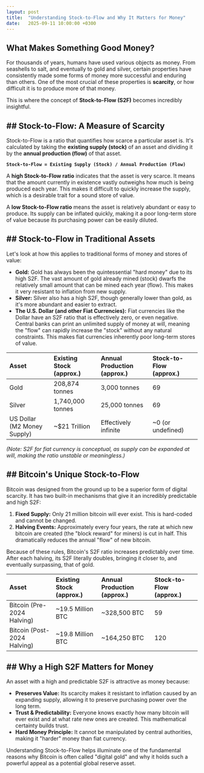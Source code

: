 ```yaml
---
layout: post
title:  "Understanding Stock-to-Flow and Why It Matters for Money"
date:   2025-09-11 10:00:00 +0300
---
```


## What Makes Something Good Money?

For thousands of years, humans have used various objects as money. From seashells to salt, and eventually to gold and silver, certain properties have consistently made some forms of money more successful and enduring than others. One of the most crucial of these properties is **scarcity**, or how difficult it is to produce more of that money.

This is where the concept of **Stock-to-Flow (S2F)** becomes incredibly insightful.

## ## Stock-to-Flow: A Measure of Scarcity

Stock-to-Flow is a ratio that quantifies how scarce a particular asset is. It's calculated by taking the **existing supply (stock)** of an asset and dividing it by the **annual production (flow)** of that asset.

**`Stock-to-Flow = Existing Supply (Stock) / Annual Production (Flow)`**

A **high Stock-to-Flow ratio** indicates that the asset is very scarce. It means that the amount currently in existence vastly outweighs how much is being produced each year. This makes it difficult to quickly increase the supply, which is a desirable trait for a sound store of value.

A **low Stock-to-Flow ratio** means the asset is relatively abundant or easy to produce. Its supply can be inflated quickly, making it a poor long-term store of value because its purchasing power can be easily diluted.

## ## Stock-to-Flow in Traditional Assets

Let's look at how this applies to traditional forms of money and stores of value:

* **Gold:** Gold has always been the quintessential "hard money" due to its high S2F. The vast amount of gold already mined (stock) dwarfs the relatively small amount that can be mined each year (flow). This makes it very resistant to inflation from new supply.
* **Silver:** Silver also has a high S2F, though generally lower than gold, as it's more abundant and easier to extract.
* **The U.S. Dollar (and other Fiat Currencies):** Fiat currencies like the Dollar have an S2F ratio that is effectively zero, or even negative. Central banks can print an unlimited supply of money at will, meaning the "flow" can rapidly increase the "stock" without any natural constraints. This makes fiat currencies inherently poor long-term stores of value.

| Asset               | Existing Stock (approx.) | Annual Production (approx.) | Stock-to-Flow (approx.) |
| :------------------ | :----------------------- | :-------------------------- | :---------------------- |
| Gold                | 208,874 tonnes           | 3,000 tonnes                | 69                      |
| Silver              | 1,740,000 tonnes         | 25,000 tonnes               | 69                      |
| US Dollar (M2 Money Supply) | ~$21 Trillion          | Effectively infinite        | ~0 (or undefined)         |

*(Note: S2F for fiat currency is conceptual, as supply can be expanded at will, making the ratio unstable or meaningless.)*

## ## Bitcoin's Unique Stock-to-Flow

Bitcoin was designed from the ground up to be a superior form of digital scarcity. It has two built-in mechanisms that give it an incredibly predictable and high S2F:

1.  **Fixed Supply:** Only 21 million bitcoin will ever exist. This is hard-coded and cannot be changed.
2.  **Halving Events:** Approximately every four years, the rate at which new bitcoin are created (the "block reward" for miners) is cut in half. This dramatically reduces the annual "flow" of new bitcoin.

Because of these rules, Bitcoin's S2F ratio increases predictably over time. After each halving, its S2F literally doubles, bringing it closer to, and eventually surpassing, that of gold.

| Asset               | Existing Stock (approx.) | Annual Production (approx.) | Stock-to-Flow (approx.) |
| :------------------ | :----------------------- | :-------------------------- | :---------------------- |
| Bitcoin (Pre-2024 Halving) | ~19.5 Million BTC        | ~328,500 BTC                | 59                      |
| Bitcoin (Post-2024 Halving) | ~19.8 Million BTC        | ~164,250 BTC                | 120                     |

## ## Why a High S2F Matters for Money

An asset with a high and predictable S2F is attractive as money because:

* **Preserves Value:** Its scarcity makes it resistant to inflation caused by an expanding supply, allowing it to preserve purchasing power over the long term.
* **Trust & Predictability:** Everyone knows exactly how many bitcoin will ever exist and at what rate new ones are created. This mathematical certainty builds trust.
* **Hard Money Principle:** It cannot be manipulated by central authorities, making it "harder" money than fiat currency.

Understanding Stock-to-Flow helps illuminate one of the fundamental reasons why Bitcoin is often called "digital gold" and why it holds such a powerful appeal as a potential global reserve asset.
